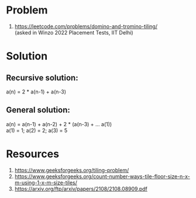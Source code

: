 # Problem

1. https://leetcode.com/problems/domino-and-tromino-tiling/  
(asked in Winzo 2022 Placement Tests, IIT Delhi)

# Solution
## Recursive solution: 
a(n) = 2 * a(n-1) + a(n-3)  
## General solution: 
a(n) = a(n-1) + a(n-2) + 2 * (a(n-3) + ... a(1))  
a(1) = 1; a(2) = 2; a(3) = 5

# Resources

1. https://www.geeksforgeeks.org/tiling-problem/
2. https://www.geeksforgeeks.org/count-number-ways-tile-floor-size-n-x-m-using-1-x-m-size-tiles/
3. https://arxiv.org/ftp/arxiv/papers/2108/2108.08909.pdf

